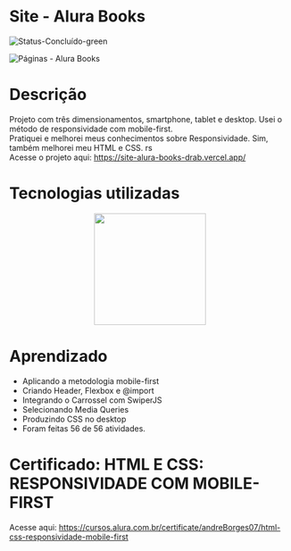 # Site - Alura Books
![Status-Concluído-green](https://user-images.githubusercontent.com/93163125/212116582-4c47ccbd-9063-4192-b3b3-b082917d9d06.svg)

![Páginas - Alura Books](https://user-images.githubusercontent.com/93163125/212214243-cdc621ad-a66c-45cd-a382-0ba365d9264e.png)

# Descrição
Projeto com três dimensionamentos, smartphone, tablet e desktop. Usei o método de responsividade com mobile-first.
<br>Pratiquei e melhorei meus conhecimentos sobre Responsividade. Sim, também melhorei meu HTML e CSS. rs
<br>Acesse o projeto aqui: https://site-alura-books-drab.vercel.app/

# Tecnologias utilizadas

<div align="center">
<img src="https://user-images.githubusercontent.com/93163125/212203960-8a3f59e4-9ba1-436a-8161-8e3c863f9985.png" width ="200px" />
</div>

# Aprendizado

<ul>
    <li>Aplicando a metodologia mobile-first</li>
    <li>Criando Header, Flexbox e @import</li>
    <li>Integrando o Carrossel com SwiperJS</li>
    <li>Selecionando Media Queries</li>
    <li>Produzindo CSS no desktop</li>
    <li>Foram feitas 56 de 56 atividades.</li>
</ul>

# Certificado: HTML E CSS: RESPONSIVIDADE COM MOBILE-FIRST

Acesse aqui: https://cursos.alura.com.br/certificate/andreBorges07/html-css-responsividade-mobile-first


